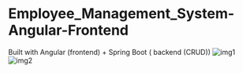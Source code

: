 # Employee_Management_System-Angular-Frontend
Built with Angular (frontend) + Spring Boot ( backend (CRUD))
![img1](https://user-images.githubusercontent.com/117496562/208440890-e4518708-8823-43da-b87a-62d20bec3714.png)
![img2](https://user-images.githubusercontent.com/117496562/208441142-a16c265b-2ec5-4b3e-8fad-b9f724e5815d.png)
